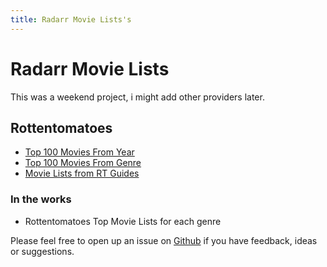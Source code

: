 ```yaml
---
title: Radarr Movie Lists's
---
```


# Radarr Movie Lists

This was a weekend project, i might add other providers later.

## Rottentomatoes

- [Top 100 Movies From Year](https://silentdot.github.io/radarr-lists/top_100_movies_from/)
- [Top 100 Movies From Genre](https://silentdot.github.io/radarr-lists/top_100_movies_genre/)
- [Movie Lists from RT Guides](https://silentdot.github.io/radarr-lists/movie_guide_lists/)

### In the works

- Rottentomatoes Top Movie Lists for each genre

Please feel free to open up an issue on [Github](https://github.com/silentdot/radarr-lists/issues/new) if you have feedback, ideas or suggestions.
